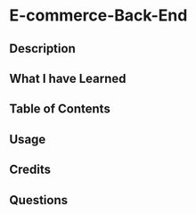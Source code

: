 # E-commerce-Back-End



## Description



## What I have Learned



## Table of Contents



## Usage



## Credits



## Questions

